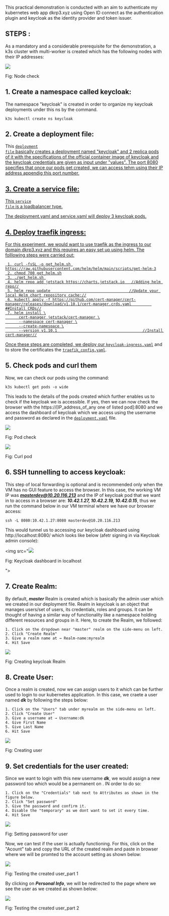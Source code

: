 This practical demonstration is conducted with an aim to authenticate my kubernetes web app dkrp3.xyz using Open ID connect as the authentication plugin and keycloak as the identity provider and token issuer.

## STEPS :

As a mandatory and a considerable prerequisite for the demonstration, a k3s cluster with multi-worker is created which has the following nodes with their IP addresses:

<img src="https://github.com/dikshita-git/Research-Project/blob/main/Demo/authentication-authorization/keycloak/image/get_nodes.png">
<p>Fig: Node check</p>

## 1. Create a namespace called keycloak:

The namespace "keycloak" is created in order to organize my keycloak deployments under this ns by the command.

```
k3s kubectl create ns keycloak
```

## 2. Create a deployment file:

This <code><a href="https://github.com/dikshita-git/Research-Project/blob/main/Demo/authentication-authorization/keycloak/deployment.yaml">deployment file</code>  basically creates a deployment named "keycloak" and 2 replica pods of it with the specifications of the official container image of keycloak and the keycloak credentials are given as input under "values". The port 8080 specifies that once our pods get created, we can access tehm using their IP address appendig this port number.
 

## 3. Create a service file:

This <code><a href="https://github.com/dikshita-git/Research-Project/blob/main/Demo/authentication-authorization/keycloak/service.yaml">service file</code> is a loadbalancer type.
  
The deployment.yaml and service.yaml will deploy 3 keycloak pods.
  

## 4. Deploy traefik ingress:
  
For this experiment, we would want to use traefik as the ingress to our domain dkrp3.xyz and this requires an easy set up using helm. The folllowing steps were carried out:

```
 1. curl -fsSL -o get_helm.sh https://raw.githubusercontent.com/helm/helm/main/scripts/get-helm-3
 2. chmod 700 get_helm.sh
 3. ./get_helm.sh 
 4. helm repo add jetstack https://charts.jetstack.io   //Adding helm repo//
 5. helm repo update                                   //Update your local Helm chart repository cache://
 6. kubectl apply -f https://github.com/cert-manager/cert-manager/releases/download/v1.10.1/cert-manager.crds.yaml         ##Install CRDs//
 7. helm install \
      cert-manager jetstack/cert-manager \
      --namespace cert-manager \
      --create-namespace \
      --version v1.10.1                                      //Install cert-manager//
```
Once these steps are completed, we deploy our <code><a href="https://github.com/dikshita-git/Research-Project/blob/main/Demo/authentication-authorization/keycloak/keycloak_ingress.yaml">keycloak-ingress.yaml</a></code> and to store the certificates the <code><a href="https://github.com/dikshita-git/Research-Project/blob/main/Demo/authentication-authorization/keycloak/traefik_config.yaml">traefik_config.yaml</a></code>.
  
## 5. Check pods and curl them
 
Now, we can check our pods using the command:
  
```
k3s kubectl get pods -o wide
```
  
This leads to the details of the pods created which further enables us to check if the keycloak we is accessible. If yes, then we can now check the browser with the https://[IP_address_of_any one of listed pod]:8080 and we access the dashboard of keycloak which we access using the username and password as declared in the <code><a href="https://github.com/dikshita-git/Research-Project/blob/main/Demo/authentication-authorization/keycloak/deployment.yaml">deployment.yaml</a></code> file.
  
<img src="https://github.com/dikshita-git/Research-Project/blob/main/Demo/authentication-authorization/keycloak/image/get_pods_o_wide.png">
<p>Fig: Pod check</p>
  
<img src="https://github.com/dikshita-git/Research-Project/blob/main/Demo/authentication-authorization/keycloak/image/curl.png">
<p>Fig: Curl pod</p>
 
 
## 6. SSH tunnelling to access keycloak:

This step of local forwarding is optional and is recommended only when the VM has no GUI feature to access the browser. In this case, the working VM IP was ***masterdev@10.20.116.213*** and the IP of keycloak pod that we want in to access in a browser are: ***10.42.1.27, 10.42.2.19, 10.42.0.15***, thus we run the command below in our VM terminal where we have our browser access:

```
ssh -L 8080:10.42.1.27:8080 masterdev@10.20.116.213
```
This would tunnel us to accessing our keycloak dashboard using http://localhost:8080/ which looks like below (afetr signing in via Keycloak admin console):

<img src="<img src="https://github.com/dikshita-git/Research-Project/blob/main/Demo/authentication-authorization/keycloak/image/get_pods_o_wide.png">
<p>Fig: Keycloak dashboard in localhost</p>">

 
## 7. Create Realm:
 
By default, ***master*** Realm is created which is basically the admin user which we created in our deployment file. Realm in keycloak is an object that manages users/set of users, its credentials, roles and groups. It can be thought of having a similar way of functionality like a namespace holding different resources and groups in it. Here, to create the Realm, we followed:

```
1. Click on the dropdown near "master" realm on the side-menu on left.
2. Click "Create Realm"
3. Give a realm name at → Realm-name:myrealm
4. Hit Save
```
 
<img src="https://github.com/dikshita-git/Research-Project/blob/main/Demo/authentication-authorization/keycloak/image/create_realm.png">
<p>Fig: Creating keycloak Realm</p>

## 8. Create User:
Once a realm is created, now we can assign users to it which  can be further used to login to our kubernetes application. In this case, we craete a user named ***dk*** by following the steps below:

```
1. Click on the "Users" tab under myrealm on the side-menu on left.
2. Click "Create User"
3. Give a username at → Username:dk
4. Give First Name
5. Give Last Name
6. Hit Save
```
<img src="https://github.com/dikshita-git/Research-Project/blob/main/Demo/authentication-authorization/keycloak/image/create_user.png">
<p>Fig: Creating user</p>

## 9. Set credentials for the user created:

Since we want to login with this new username ***dk***, we would assign a new password too which would be a permanent on . IN order to do so:

```
1. Click on the "Credentials" tab next to Attributes as shown in the figure below.
2. Click "Set password"
3. Give the password and confirm it.
4. Disable the "temporary" as we dont want to set it every time.
4. Hit Save
```

<img src="https://github.com/dikshita-git/Research-Project/blob/main/Demo/authentication-authorization/keycloak/image/set_pass.png">
<p>Fig: Setting password for user</p>

Now, we can test if the user is actually functioning. For this, click on the "Acount" tab and copy the URL of the created realm and paste in browser where we will be promted to the account setting as shown below:

<img src="https://github.com/dikshita-git/Research-Project/blob/main/Demo/authentication-authorization/keycloak/image/check_user_account_2.png">
<p>Fig: Testing the created user_part 1</p>

By clicking on ***Personal Info***, we will be redirected to the page where we see the user as we created as shown below:

<img src="https://github.com/dikshita-git/Research-Project/blob/main/Demo/authentication-authorization/keycloak/image/check_user_3.png">
<p>Fig: Testing the created user_part 2</p>
